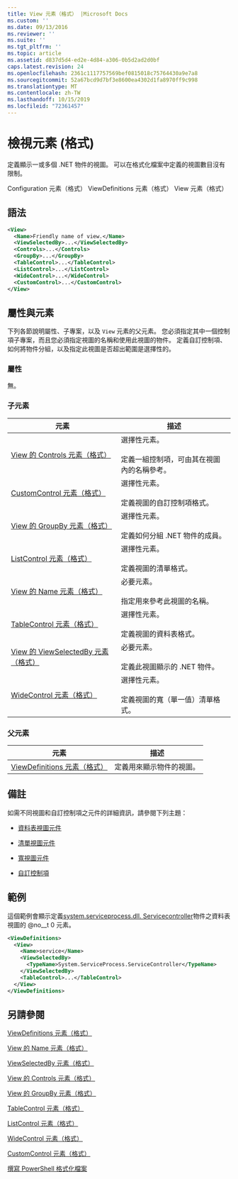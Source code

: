 ```yaml
---
title: View 元素（格式） |Microsoft Docs
ms.custom: ''
ms.date: 09/13/2016
ms.reviewer: ''
ms.suite: ''
ms.tgt_pltfrm: ''
ms.topic: article
ms.assetid: d837d5d4-ed2e-4d84-a306-0b5d2ad2d0bf
caps.latest.revision: 24
ms.openlocfilehash: 2361c1117757569bef0815018c75764430a9e7a8
ms.sourcegitcommit: 52a67bcd9d7bf3e8600ea4302d1fa8970ff9c998
ms.translationtype: MT
ms.contentlocale: zh-TW
ms.lasthandoff: 10/15/2019
ms.locfileid: "72361457"
---
```

# <a name="view-element-format"></a>檢視元素 (格式)

定義顯示一或多個 .NET 物件的視圖。 可以在格式化檔案中定義的視圖數目沒有限制。

Configuration 元素（格式） ViewDefinitions 元素（格式） View 元素（格式）

## <a name="syntax"></a>語法

```xml
<View>
  <Name>Friendly name of view.</Name>
  <ViewSelectedBy>...</ViewSelectedBy>
  <Controls>...</Controls>
  <GroupBy>...</GroupBy>
  <TableControl>...</TableControl>
  <ListControl>...</ListControl>
  <WideControl>...</WideControl>
  <CustomControl>...</CustomControl>
</View>
```

## <a name="attributes-and-elements"></a>屬性與元素

下列各節說明屬性、子專案，以及 `View` 元素的父元素。 您必須指定其中一個控制項子專案，而且您必須指定視圖的名稱和使用此視圖的物件。 定義自訂控制項、如何將物件分組，以及指定此視圖是否超出範圍是選擇性的。

### <a name="attributes"></a>屬性

無。

### <a name="child-elements"></a>子元素

|元素|描述|
|-------------|-----------------|
|[View 的 Controls 元素（格式）](./controls-element-for-view-format.md)|選擇性元素。<br /><br /> 定義一組控制項，可由其在視圖內的名稱參考。|
|[CustomControl 元素（格式）](./customcontrol-element-for-groupby-format.md)|選擇性元素。<br /><br /> 定義視圖的自訂控制項格式。|
|[View 的 GroupBy 元素（格式）](./groupby-element-for-view-format.md)|選擇性元素。<br /><br /> 定義如何分組 .NET 物件的成員。|
|[ListControl 元素（格式）](./listcontrol-element-format.md)|選擇性元素。<br /><br /> 定義視圖的清單格式。|
|[View 的 Name 元素（格式）](./name-element-for-view-format.md)|必要元素。<br /><br /> 指定用來參考此視圖的名稱。|
|[TableControl 元素（格式）](./tablecontrol-element-format.md)|選擇性元素。<br /><br /> 定義視圖的資料表格式。|
|[View 的 ViewSelectedBy 元素（格式）](./viewselectedby-element-format.md)|必要元素。<br /><br /> 定義此視圖顯示的 .NET 物件。|
|[WideControl 元素（格式）](./widecontrol-element-format.md)|選擇性元素。<br /><br /> 定義視圖的寬（單一值）清單格式。|

### <a name="parent-elements"></a>父元素

|元素|描述|
|-------------|-----------------|
|[ViewDefinitions 元素（格式）](./viewdefinitions-element-format.md)|定義用來顯示物件的視圖。|

## <a name="remarks"></a>備註

如需不同視圖和自訂控制項之元件的詳細資訊，請參閱下列主題：

- [資料表視圖元件](./creating-a-table-view.md)

- [清單視圖元件](./creating-a-list-view.md)

- [寬視圖元件](./creating-a-wide-view.md)

- [自訂控制項](./creating-custom-controls.md)

## <a name="example"></a>範例

這個範例會顯示定義[system.serviceprocess.dll. Servicecontroller](/dotnet/api/System.ServiceProcess.ServiceController)物件之資料表視圖的 @no__t 0 元素。

```xml
<ViewDefinitions>
  <View>
    <Name>service</Name>
    <ViewSelectedBy>
      <TypeName>System.ServiceProcess.ServiceController</TypeName>
    </ViewSelectedBy>
    <TableControl>...</TableControl>
  </View>
</ViewDefinitions>

```

## <a name="see-also"></a>另請參閱

[ViewDefinitions 元素（格式）](./viewdefinitions-element-format.md)

[View 的 Name 元素（格式）](./name-element-for-view-format.md)

[ViewSelectedBy 元素（格式）](./viewselectedby-element-format.md)

[View 的 Controls 元素（格式）](./controls-element-for-view-format.md)

[View 的 GroupBy 元素（格式）](./groupby-element-for-view-format.md)

[TableControl 元素（格式）](./tablecontrol-element-format.md)

[ListControl 元素（格式）](./listcontrol-element-format.md)

[WideControl 元素（格式）](./widecontrol-element-format.md)

[CustomControl 元素（格式）](./customcontrol-element-for-groupby-format.md)

[撰寫 PowerShell 格式化檔案](./writing-a-powershell-formatting-file.md)
